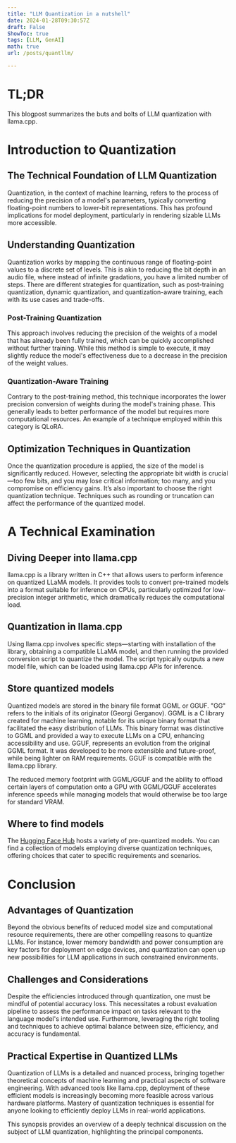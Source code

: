 ```yaml
---
title: "LLM Quantization in a nutshell"
date: 2024-01-28T09:30:57Z
draft: False
ShowToc: true
tags: [LLM, GenAI]
math: true
url: /posts/quantllm/

---
```


# TL;DR

This blogpost summarizes the buts and bolts of LLM quantization with llama.cpp.

# Introduction to Quantization
## The Technical Foundation of LLM Quantization
 
Quantization, in the context of machine learning, refers to the process of reducing the precision of a model's parameters, typically converting floating-point numbers to lower-bit representations. This has profound implications for model deployment, particularly in rendering sizable LLMs more accessible.
 
## Understanding Quantization
 
Quantization works by mapping the continuous range of floating-point values to a discrete set of levels. This is akin to reducing the bit depth in an audio file, where instead of infinite gradations, you have a limited number of steps. There are different strategies for quantization, such as post-training quantization, dynamic quantization, and quantization-aware training, each with its use cases and trade-offs.

### Post-Training Quantization
This approach involves reducing the precision of the weights of a model that has already been fully trained, which can be quickly accomplished without further training. While this method is simple to execute, it may slightly reduce the model's effectiveness due to a decrease in the precision of the weight values.
 
 
### Quantization-Aware Training
Contrary to the post-training method, this technique incorporates the lower precision conversion of weights during the model's training phase. This generally leads to better performance of the model but requires more computational resources. An example of a technique employed within this category is QLoRA.

## Optimization Techniques in Quantization
 
Once the quantization procedure is applied, the size of the model is significantly reduced. However, selecting the appropriate bit width is crucial—too few bits, and you may lose critical information; too many, and you compromise on efficiency gains. It’s also important to choose the right quantization technique. Techniques such as rounding or truncation can affect the performance of the quantized model.

# A Technical Examination
## Diving Deeper into llama.cpp
 
llama.cpp is a library written in C++ that allows users to perform inference on quantized LLaMA models. It provides tools to convert pre-trained models into a format suitable for inference on CPUs, particularly optimized for low-precision integer arithmetic, which dramatically reduces the computational load.
 
## Quantization in llama.cpp
 
Using llama.cpp involves specific steps—starting with installation of the library, obtaining a compatible LLaMA model, and then running the provided conversion script to quantize the model. The script typically outputs a new model file, which can be loaded using llama.cpp APIs for inference.
 
## Store quantized models

Quantized models are stored in the binary file format GGML or GGUF. "GG" refers to the initials of its originator (Georgi Gerganov).
GGML is a C library created for machine learning, notable for its unique binary format that facilitated the easy distribution of LLMs. This binary format was distinctive to GGML and provided a way to execute LLMs on a CPU, enhancing accessibility and use.
GGUF, represents an evolution from the original GGML format. It was developed to be more extensible and future-proof, while being lighter on RAM requirements.
GGUF is compatible with the llama.cpp library.

The reduced memory footprint with GGML/GGUF and the ability to offload certain layers of computation onto a GPU with GGML/GGUF accelerates inference speeds while managing models that would otherwise be too large for standard VRAM.

## Where to find models

The [Hugging Face Hub](https://huggingface.co/models) hosts a variety of pre-quantized models. You can find a collection of models employing diverse quantization techniques, offering choices that cater to specific requirements and scenarios.

# Conclusion
## Advantages of Quantization
 
Beyond the obvious benefits of reduced model size and computational resource requirements, there are other compelling reasons to quantize LLMs. For instance, lower memory bandwidth and power consumption are key factors for deployment on edge devices, and quantization can open up new possibilities for LLM applications in such constrained environments.
 
## Challenges and Considerations
 
Despite the efficiencies introduced through quantization, one must be mindful of potential accuracy loss. This necessitates a robust evaluation pipeline to assess the performance impact on tasks relevant to the language model's intended use. Furthermore, leveraging the right tooling and techniques to achieve optimal balance between size, efficiency, and accuracy is fundamental.
 
## Practical Expertise in Quantized LLMs
 
Quantization of LLMs is a detailed and nuanced process, bringing together theoretical concepts of machine learning and practical aspects of software engineering. With advanced tools like llama.cpp, deployment of these efficient models is increasingly becoming more feasible across various hardware platforms. Mastery of quantization techniques is essential for anyone looking to efficiently deploy LLMs in real-world applications.
 
This synopsis provides an overview of a deeply technical discussion on the subject of LLM quantization, highlighting the principal components.